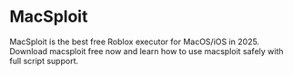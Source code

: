 # MacSploit
MacSploit is the best free Roblox executor for MacOS/iOS in 2025. Download macsploit free now and learn how to use macsploit safely with full script support.
